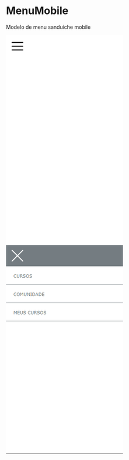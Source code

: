 # MenuMobile
 Modelo de menu sanduiche mobile
 
 
![](https://github.com/luizlopes12/MenuMobile/blob/main/imgs/Screenshot_3.png)
![](https://github.com/luizlopes12/MenuMobile/blob/main/imgs/Screenshot_4.png)
